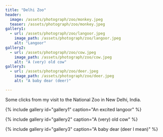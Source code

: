 ```yaml
---
title: "Delhi Zoo"
header:
  image: /assets/photograph/zoo/monkey.jpeg
  teaser: /assets/photograph/zoo/monkey.jpeg
gallery1:
  - url: /assets/photograph/zoo/langoor.jpeg
    image_path: /assets/photograph/zoo/langoor.jpeg
    alt: "Langoor"
gallery2:
  - url: /assets/photograph/zoo/cow.jpeg
    image_path: /assets/photograph/zoo/cow.jpeg
    alt: "A (very) old cow"
gallery3:
  - url: /assets/photograph/zoo/deer.jpeg
    image_path: /assets/photograph/zoo/deer.jpeg
    alt: "A baby dear (deer)"

---
```

Some clicks from my visit to the National Zoo in New Delhi, India.

{% include gallery id="gallery1" caption="An excited langoor" %}

{% include gallery id="gallery2" caption="A (very) old cow" %}

{% include gallery id="gallery3" caption="A baby dear (deer I mean)" %}


